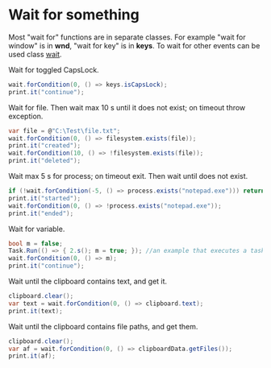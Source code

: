 # Wait for something
Most "wait for" functions are in separate classes. For example "wait for window" is in <b>wnd</b>, "wait for key" is in <b>keys</b>. To wait for other events can be used class <a href='/api/Au.wait.html'>wait</a>.

Wait for toggled CapsLock.

```csharp
wait.forCondition(0, () => keys.isCapsLock);
print.it("continue");
```

Wait for file. Then wait max 10 s until it does not exist; on timeout throw exception.

```csharp
var file = @"C:\Test\file.txt";
wait.forCondition(0, () => filesystem.exists(file));
print.it("created");
wait.forCondition(10, () => !filesystem.exists(file));
print.it("deleted");
```

Wait max 5 s for process; on timeout exit. Then wait until does not exist.

```csharp
if (!wait.forCondition(-5, () => process.exists("notepad.exe"))) return;
print.it("started");
wait.forCondition(0, () => !process.exists("notepad.exe"));
print.it("ended");
```

Wait for variable.

```csharp
bool m = false;
Task.Run(() => { 2.s(); m = true; }); //an example that executes a task in another thread and sets the variable when finished
wait.forCondition(0, () => m);
print.it("continue");
```

Wait until the clipboard contains text, and get it.

```csharp
clipboard.clear();
var text = wait.forCondition(0, () => clipboard.text);
print.it(text);
```

Wait until the clipboard contains file paths, and get them.

```csharp
clipboard.clear();
var af = wait.forCondition(0, () => clipboardData.getFiles());
print.it(af);
```

